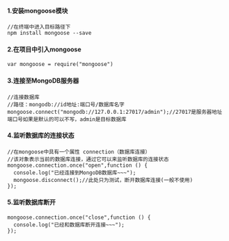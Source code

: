 #### 1.安装mongoose模块

```
//在终端中进入目标路径下
npm install mongoose --save
```

#### 2.在项目中引入mongoose


```
var mongoose = require("mongoose")
```

#### 3.连接至MongoDB服务器


```
//连接数据库
//路径：mongodb://id地址:端口号/数据库名字
mongoose.connect("mongodb://127.0.0.1:27017/admin");//27017是服务器地址端口号如果是默认的可以不写，admin是目标数据库
```

#### 4.监听数据库的连接状态


```
//在mongoose中具有一个属性 connection（数据库连接）
//该对象表示当前的数据库连接，通过它可以来监听数据库的连接状态
mongoose.connection.once("open",function () {
  console.log("已经连接到MongoDB数据库~~~");
  mongoose.disconnect();//此处只为测试，断开数据库连接(一般不使用)
});
```

#### 5.监听数据库断开


```
mongoose.connection.once("close",function () {
  console.log("已经和数据库断开连接~~~");
});
```

